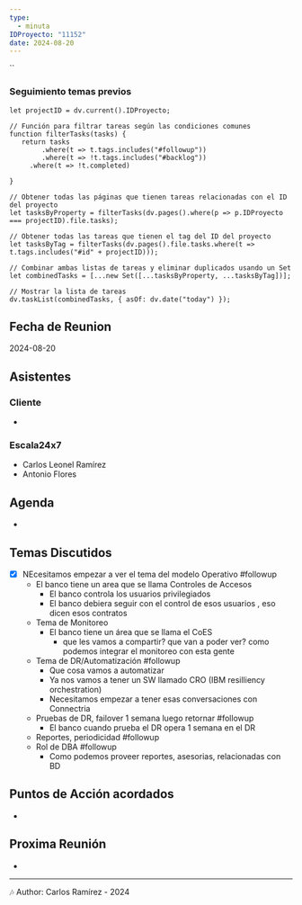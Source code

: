 ```yaml
---
type:
  - minuta
IDProyecto: "11152"
date: 2024-08-20
---
```


``

### Seguimiento temas previos

```dataviewjs
let projectID = dv.current().IDProyecto;

// Función para filtrar tareas según las condiciones comunes
function filterTasks(tasks) {
   return tasks
        .where(t => t.tags.includes("#followup"))
        .where(t => !t.tags.includes("#backlog"))
     .where(t => !t.completed)
        
}

// Obtener todas las páginas que tienen tareas relacionadas con el ID del proyecto
let tasksByProperty = filterTasks(dv.pages().where(p => p.IDProyecto === projectID).file.tasks);

// Obtener todas las tareas que tienen el tag del ID del proyecto
let tasksByTag = filterTasks(dv.pages().file.tasks.where(t => t.tags.includes("#id" + projectID)));

// Combinar ambas listas de tareas y eliminar duplicados usando un Set
let combinedTasks = [...new Set([...tasksByProperty, ...tasksByTag])];

// Mostrar la lista de tareas
dv.taskList(combinedTasks, { asOf: dv.date("today") });
 ```
## Fecha de Reunion
2024-08-20

## Asistentes

### Cliente
* 
### Escala24x7
- Carlos Leonel Ramírez
-  Antonio Flores

## Agenda
* 
## Temas Discutidos
- [x] NEcesitamos empezar a  ver el tema del modelo Operativo #followup
	- El banco tiene un area que se llama Controles de Accesos
		* El banco controla los usuarios privilegiados
		* El banco debiera seguir con el control de esos usuarios , eso dicen esos contratos
	* Tema de Monitoreo 
		* El banco tiene un área que se llama el CoES
			* que les vamos a compartir? que van a poder ver? como podemos integrar el monitoreo con esta gente
	* Tema de DR/Automatización #followup
		* Que cosa vamos a automatizar
		* Ya nos vamos a tener un SW llamado CRO (IBM resilliency orchestration)
		* Necesitamos empezar a tener esas conversaciones con Connectria 
	* Pruebas de DR, failover 1 semana luego retornar #followup
		* El banco cuando prueba el DR opera 1 semana en el DR 
	* Reportes, periodicidad #followup 
	* Rol de DBA #followup
		* Como podemos proveer reportes, asesorias, relacionadas con BD



## Puntos de Acción acordados
*  

## Proxima Reunión
*   

---
🎶
Author: Carlos Ramírez - 2024
